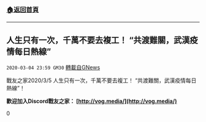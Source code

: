 ###  [:house:返回首頁](https://github.com/ourhimalayas/txt)
---

## 人生只有一次，千萬不要去複工！ “共渡難關，武漢疫情每日熱線”
`2020-03-04 23:59 GM30` [轉載自GNews](https://gnews.org/zh-hant/131188/)

戰友之家2020/3/5 人生只有一次，千萬不要去複工！ “共渡難關，武漢疫情每日熱線”！



**歡迎加入Discord戰友之家： [http://vog.media/](http://vog.media/)**

0
